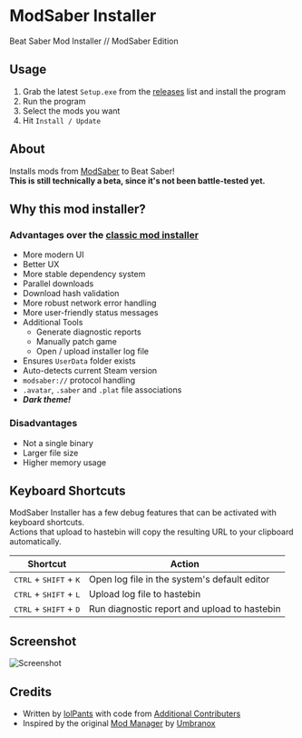 # ModSaber Installer
Beat Saber Mod Installer // ModSaber Edition

## Usage
1. Grab the latest `Setup.exe` from the [releases](https://github.com/lolPants/modsaber-installer/releases) list and install the program
2. Run the program
3. Select the mods you want
4. Hit `Install / Update`

## About
Installs mods from [ModSaber](https://www.modsaber.org/) to Beat Saber!  
**This is still technically a beta, since it's not been battle-tested yet.**

## Why this mod installer?
### Advantages over the [classic mod installer](https://github.com/Umbranoxio/BeatSaberModInstaller)
* More modern UI
* Better UX
* More stable dependency system
* Parallel downloads
* Download hash validation
* More robust network error handling
* More user-friendly status messages
* Additional Tools
  * Generate diagnostic reports
  * Manually patch game
  * Open / upload installer log file
* Ensures `UserData` folder exists
* Auto-detects current Steam version
* `modsaber://` protocol handling
* `.avatar`, `.saber` and `.plat` file associations
* **_Dark theme!_**

### Disadvantages
* Not a single binary
* Larger file size
* Higher memory usage

## Keyboard Shortcuts
ModSaber Installer has a few debug features that can be activated with keyboard shortcuts.  
Actions that upload to hastebin will copy the resulting URL to your clipboard automatically.

| Shortcut | Action |
| - | - |
| <kbd>CTRL</kbd> + <kbd>SHIFT</kbd> + <kbd>K</kbd> | Open log file in the system's default editor |
| <kbd>CTRL</kbd> + <kbd>SHIFT</kbd> + <kbd>L</kbd> | Upload log file to hastebin |
| <kbd>CTRL</kbd> + <kbd>SHIFT</kbd> + <kbd>D</kbd> | Run diagnostic report and upload to hastebin |

## Screenshot
![Screenshot](https://b.catgirlsare.sexy/Lvds.png)

## Credits
* Written by [lolPants](https://github.com/lolPants) with code from [Additional Contributers](https://github.com/lolPants/modsaber-installer/graphs/contributors)
* Inspired by the original [Mod Manager](https://github.com/Umbranoxio/BeatSaberModInstaller) by [Umbranox](https://github.com/Umbranoxio)
